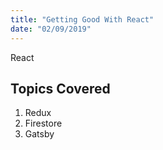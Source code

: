 ```yaml
---
title: "Getting Good With React"
date: "02/09/2019"
---
```


React

## Topics Covered

1. Redux
2. Firestore
3. Gatsby